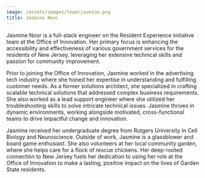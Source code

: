 ```yaml
---
image: /assets/images/team/jasmine.png
title: Jasmine Noor
---
```


Jasmine Noor is a full-stack engineer on the Resident Experience initiative team at the Office of Innovation. Her primary focus is enhancing the accessibility and effectiveness of various government services for the residents of New Jersey, leveraging her extensive technical skills and passion for community improvement. 

Prior to joining the Office of Innovation, Jasmine worked in the advertising tech industry where she honed her expertise in understanding and fulfilling customer needs. As a former solutions architect, she specialized in crafting scalable technical solutions that addressed complex business requirements. She also worked as a lead support engineer where she utilized her troubleshooting skills to solve intricate technical issues. Jasmine thrives in dynamic environments, working alongside motivated, cross-functional teams to drive impactful change and innovation.

Jasmine received her undergraduate degree from Rutgers University in Cell Biology and Neuroscience. Outside of work, Jasmine is a glassblower and board game enthusiast. She also volunteers at her local community garden, where she helps care for a flock of rescue chickens. Her deep-rooted connection to New Jersey fuels her dedication to using her role at the Office of Innovation to make a lasting, positive impact on the lives of Garden State residents. 

